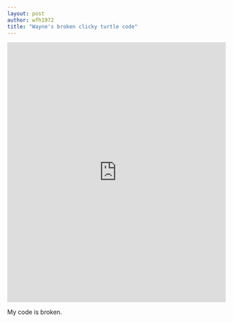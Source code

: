 ```yaml
--- 
layout: post
author: wfh1972
title: "Wayne's broken clicky turtle code"
---
```



<iframe src="https://trinket.io/embed/python/166cf75001" width="100%" height="600" frameborder="0" marginwidth="0" marginheight="0" allowfullscreen></iframe>


My code is broken.
